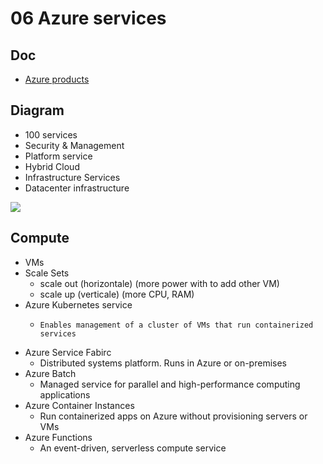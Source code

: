 # 06 Azure services

## Doc
* [Azure products](https://azure.microsoft.com/en-us/services/)

## Diagram
* 100 services
* Security & Management
* Platform service
* Hybrid Cloud
* Infrastructure Services
* Datacenter infrastructure

[<img src="https://i.imgur.com/tKlaQF7.png">](https://i.imgur.com/tKlaQF7.png)

## Compute
* VMs
* Scale Sets
  * scale out (horizontale) (more power with to add other VM)
  * scale up (verticale) (more CPU, RAM)
* Azure Kubernetes service
  *  	Enables management of a cluster of VMs that run containerized services
* Azure Service Fabirc
  * Distributed systems platform. Runs in Azure or on-premises
* Azure Batch
  * Managed service for parallel and high-performance computing applications
* Azure Container Instances
  * Run containerized apps on Azure without provisioning servers or VMs
* Azure Functions
  * An event-driven, serverless compute service
